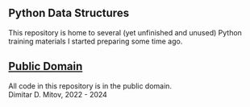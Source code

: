 Python Data Structures
--------------------------------------------------------------------------------
  
This repository is home to several (yet unfinished and unused) Python training materials I started preparing some time ago.  

## [Public Domain](./UNLICENSE)
All code in this repository is in the public domain.  
Dimitar D. Mitov, 2022 - 2024  
